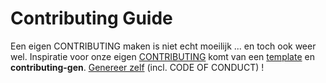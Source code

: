 # Contributing Guide

Een eigen CONTRIBUTING maken is niet echt moeilijk ... en toch ook weer wel. Inspiratie voor onze eigen
[CONTRIBUTING](../community/CONTRIBUTING.md) komt van een
[template](https://github.com/nayafia/contributing-template/blob/HEAD/CONTRIBUTING-template.md) en **contributing-gen**.
[Genereer zelf](https://github.com/bttger/contributing-gen) (incl. CODE OF CONDUCT) !

